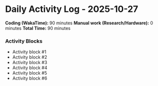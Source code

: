 # Daily Activity Log - 2025-10-27

**Coding (WakaTime):** 90 minutes
**Manual work (Research/Hardware):** 0 minutes
**Total Time:** 90 minutes

### Activity Blocks
- Activity block #1
- Activity block #2
- Activity block #3
- Activity block #4
- Activity block #5
- Activity block #6
